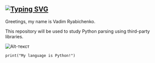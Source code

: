 [![Typing SVG](https://readme-typing-svg.herokuapp.com?color=%2336BCF7&lines=Parser+practice)](https://git.io/typing-svg)
---
Greetings, my name is Vadim Ryabichenko.

This repository will be used to study Python parsing using third-party libraries.

![Alt-текст](https://python-scripts.com/wp-content/uploads/2019/10/beautifulsoup-html-parsing-example.png)

`print("My language is Python!")`
